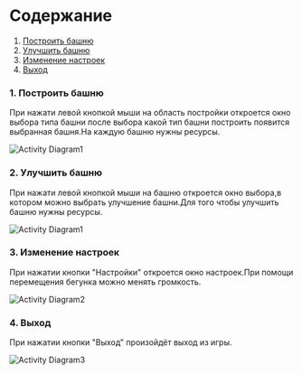 ﻿# Содержание
1. [Построить башню](#1)
2. [Улучшить башню](#2)
3. [Изменение настроек](#3)
4. [Выход](#4)

### 1. Построить башню<a name="1"></a>
При нажати левой кнопкой мыши на область постройки откроется окно выбора типа башни после выбора какой тип башни построить появится выбранная башня.На каждую башню нужны ресурсы.

![Activity Diagram1](https://user-images.githubusercontent.com/50372504/67148923-b7e4cd00-f2ad-11e9-8397-9f455ed820e2.png)

### 2. Улучшить башню<a name="2"></a>
При нажати левой кнопкой мыши на башню откроется окно выбора,в котором можно выбрать улучшение башни.Для того чтобы улучшить башню нужны ресурсы.

![Activity Diagram1](https://user-images.githubusercontent.com/50372504/67149038-2fffc280-f2af-11e9-920d-b174475cc198.png)


### 3. Изменение настроек<a name="3"></a>
При нажатии кнопки "Настройки" откроется окно настроек.При помощи перемещения бегунка можно менять громкость.

![Activity Diagram2](https://user-images.githubusercontent.com/50372504/67148721-4c99fb80-f2ab-11e9-9355-56735951049e.png)
  
### 4. Выход<a name="4"></a>
При нажатии кнопки "Выход" произойдёт выход из игры.

![Activity Diagram3](https://user-images.githubusercontent.com/49131712/66786228-5822a680-eee8-11e9-85c5-26bbe6094e03.jpg)

